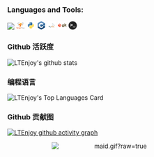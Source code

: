 ### **Languages and Tools:**  

<code><img height="20" src="https://pytorch.org/assets/images/pytorch-logo.png"></code>
<code><img height="20" src="https://raw.githubusercontent.com/github/explore/80688e429a7d4ef2fca1e82350fe8e3517d3494d/topics/tensorflow/tensorflow.png"></code>
<code><img height="20" src="https://raw.githubusercontent.com/github/explore/80688e429a7d4ef2fca1e82350fe8e3517d3494d/topics/python/python.png"></code>
<code><img height="20" src="https://raw.githubusercontent.com/github/explore/80688e429a7d4ef2fca1e82350fe8e3517d3494d/topics/cpp/cpp.png"></code>
<code><img height="20" src="https://raw.githubusercontent.com/github/explore/80688e429a7d4ef2fca1e82350fe8e3517d3494d/topics/mysql/mysql.png"></code>
<code><img height="20" src="https://raw.githubusercontent.com/github/explore/80688e429a7d4ef2fca1e82350fe8e3517d3494d/topics/git/git.png"></code>
<code><img height="20" src="https://raw.githubusercontent.com/github/explore/80688e429a7d4ef2fca1e82350fe8e3517d3494d/topics/terminal/terminal.png"></code>
### Github 活跃度
![LTEnjoy's github stats](https://github-readme-stats.vercel.app/api?username=88lin&show_icons=true&hide_border=true)
### 编程语言
![LTEnjoy's Top Languages Card](https://github-readme-stats.vercel.app/api/top-langs/?username=im0qianqian&langs_count=10&hide=Jupyter%20Notebook&hide_border=true&exclude_repo&layout=compact&custom_title=Most%20Used%20Languages%20(Top%2010))

### Github 贡献图
[![LTEnjoy github activity graph](https://github-readme-activity-graph.cyclic.app/graph?username=88lin&theme=vue)](https://github.com/ashutosh00710/github-readme-activity-graph)
</div>
<div align="center">
  <img data-target="animated-image.replacedImage" alt="maid.gif?raw=true" class="AnimatedImagePlayer-animatedImage" src="https://github.com/miluluyo/photo_gallery/raw/master/maid.gif?raw=true" width="300" height="169" style="display: block; opacity: 1;">
</div>
